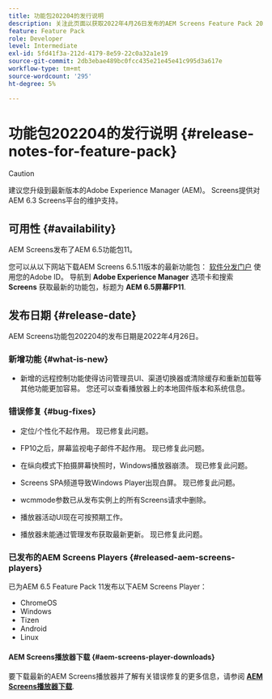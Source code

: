 ```yaml
---
title: 功能包202204的发行说明
description: 关注此页面以获取2022年4月26日发布的AEM Screens Feature Pack 202204的信息。
feature: Feature Pack
role: Developer
level: Intermediate
exl-id: 5fd41f3a-212d-4179-8e59-22c0a32a1e19
source-git-commit: 2db3ebae489bc0fcc435e21e45e41c995d3a617e
workflow-type: tm+mt
source-wordcount: '295'
ht-degree: 5%

---
```


# 功能包202204的发行说明 {#release-notes-for-feature-pack}

>[!CAUTION]
>建议您升级到最新版本的Adobe Experience Manager (AEM)。 Screens提供对AEM 6.3 Screens平台的维护支持。

## 可用性 {#availability}

AEM Screens发布了AEM 6.5功能包11。

您可以从以下网站下载AEM Screens 6.5.11版本的最新功能包： [软件分发门户](https://experience.adobe.com/#/downloads/content/software-distribution/en/aem.html) 使用您的Adobe ID。 导航到 **Adobe Experience Manager** 选项卡和搜索 **Screens** 获取最新的功能包，标题为 **AEM 6.5屏幕FP11**.

## 发布日期 {#release-date}

AEM Screens功能包202204的发布日期是2022年4月26日。

### 新增功能 {#what-is-new}

* 新增的远程控制功能使得访问管理员UI、渠道切换器或清除缓存和重新加载等其他功能更加容易。 您还可以查看播放器上的本地固件版本和系统信息。

### 错误修复 {#bug-fixes}

* 定位/个性化不起作用。 现已修复此问题。

* FP10之后，屏幕监视电子邮件不起作用。 现已修复此问题。

* 在纵向模式下拍摄屏幕快照时，Windows播放器崩溃。 现已修复此问题。

* Screens SPA频道导致Windows Player出现白屏。 现已修复此问题。

* wcmmode参数已从发布实例上的所有Screens请求中删除。

* 播放器活动UI现在可按预期工作。

* 播放器未能通过管理发布获取最新更新。 现已修复此问题。

### 已发布的AEM Screens Players {#released-aem-screens-players}

已为AEM 6.5 Feature Pack 11发布以下AEM Screens Player：

* ChromeOS
* Windows
* Tizen
* Android
* Linux

#### AEM Screens播放器下载  {#aem-screens-player-downloads}

要下载最新的AEM Screens播放器并了解有关错误修复的更多信息，请参阅 **[AEM Screens播放器下载](https://download.macromedia.com/screens/index.html)**.
